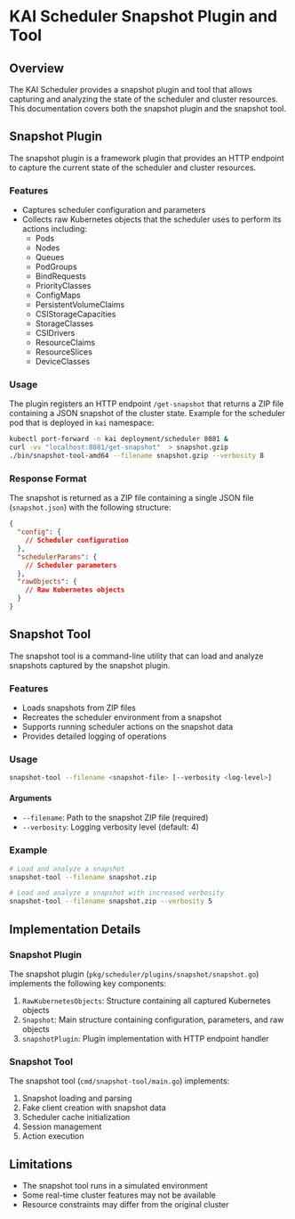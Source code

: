# KAI Scheduler Snapshot Plugin and Tool

## Overview

The KAI Scheduler provides a snapshot plugin and tool that allows capturing and analyzing the state of the scheduler and cluster resources. This documentation covers both the snapshot plugin and the snapshot tool.

## Snapshot Plugin

The snapshot plugin is a framework plugin that provides an HTTP endpoint to capture the current state of the scheduler and cluster resources.

### Features

- Captures scheduler configuration and parameters
- Collects raw Kubernetes objects that the scheduler uses to perform its actions including:
  - Pods
  - Nodes
  - Queues
  - PodGroups
  - BindRequests
  - PriorityClasses
  - ConfigMaps
  - PersistentVolumeClaims
  - CSIStorageCapacities
  - StorageClasses
  - CSIDrivers
  - ResourceClaims
  - ResourceSlices
  - DeviceClasses

### Usage

The plugin registers an HTTP endpoint `/get-snapshot` that returns a ZIP file containing a JSON snapshot of the cluster state.
Example for the scheduler pod that is deployed in `kai` namespace:
```bash
kubectl port-forward -n kai deployment/scheduler 8081 &
curl -vv "localhost:8081/get-snapshot"  > snapshot.gzip
./bin/snapshot-tool-amd64 --filename snapshot.gzip --verbosity 8
```

### Response Format

The snapshot is returned as a ZIP file containing a single JSON file (`snapshot.json`) with the following structure:

```json
{
  "config": {
    // Scheduler configuration
  },
  "schedulerParams": {
    // Scheduler parameters
  },
  "rawObjects": {
    // Raw Kubernetes objects
  }
}
```

## Snapshot Tool

The snapshot tool is a command-line utility that can load and analyze snapshots captured by the snapshot plugin.

### Features

- Loads snapshots from ZIP files
- Recreates the scheduler environment from a snapshot
- Supports running scheduler actions on the snapshot data
- Provides detailed logging of operations

### Usage

```bash
snapshot-tool --filename <snapshot-file> [--verbosity <log-level>]
```

#### Arguments

- `--filename`: Path to the snapshot ZIP file (required)
- `--verbosity`: Logging verbosity level (default: 4)

### Example

```bash
# Load and analyze a snapshot
snapshot-tool --filename snapshot.zip

# Load and analyze a snapshot with increased verbosity
snapshot-tool --filename snapshot.zip --verbosity 5
```

## Implementation Details

### Snapshot Plugin

The snapshot plugin (`pkg/scheduler/plugins/snapshot/snapshot.go`) implements the following key components:

1. `RawKubernetesObjects`: Structure containing all captured Kubernetes objects
2. `Snapshot`: Main structure containing configuration, parameters, and raw objects
3. `snapshotPlugin`: Plugin implementation with HTTP endpoint handler

### Snapshot Tool

The snapshot tool (`cmd/snapshot-tool/main.go`) implements:

1. Snapshot loading and parsing
2. Fake client creation with snapshot data
3. Scheduler cache initialization
4. Session management
5. Action execution

## Limitations

- The snapshot tool runs in a simulated environment
- Some real-time cluster features may not be available
- Resource constraints may differ from the original cluster 
